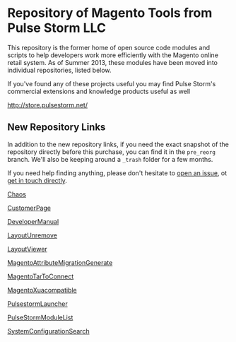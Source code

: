 Repository of Magento Tools from Pulse Storm LLC
==================================================	

This repository is the former home of open source code modules and scripts to help developers work more efficiently with the Magento online retail system.  As of Summer 2013, these modules have been moved into individual repositories, listed below.

If you've found any of these projects useful you may find Pulse Storm's commercial extensions and knowledge products useful as well 

http://store.pulsestorm.net/

New Repository Links
--------------------------------------------------
In addition to the new repository links, if you need the exact snapshot of the repository directly before this purchase, you can find it in the `pre_reorg` branch.  We'll also be keeping around a `_trash` folder for a few months.

If you need help finding anything, please don't hesitate to [open an issue](https://github.com/astorm/Pulsestorm/issues), ot [get in touch directly](http://www.pulsestorm.net/contact-us/). 

<a class="repo-list-item css-truncate" href="http://github.com/astorm/Chaos">Chaos</a>

<a class="repo-list-item css-truncate" href="http://github.com/astorm/CustomerPage">CustomerPage</a>

<a class="repo-list-item css-truncate" href="http://github.com/astorm/DeveloperManual">DeveloperManual</a>

<a class="repo-list-item css-truncate" href="http://github.com/astorm/LayoutUnremove">LayoutUnremove</a>

<a class="repo-list-item css-truncate" href="http://github.com/astorm/LayoutViewer">LayoutViewer</a>

<a class="repo-list-item css-truncate" href="https://github.com/astorm/MagentoAttributeMigrationGenerate">MagentoAttributeMigrationGenerate</a>

<a class="repo-list-item css-truncate" href="https://github.com/astorm/MagentoTarToConnect">MagentoTarToConnect</a>

<a class="repo-list-item css-truncate" href="http://github.com/astorm/MagentoXuacompatible">MagentoXuacompatible</a>

<a class="repo-list-item css-truncate" href="http://github.com/astorm/PulsestormLauncher">PulsestormLauncher</a>

<a class="repo-list-item css-truncate" href="http://github.com/astorm/PulseStormModuleList">PulseStormModuleList</a>

<a class="repo-list-item css-truncate" href="http://github.com/astorm/SystemConfigurationSearch">SystemConfigurationSearch</a>
